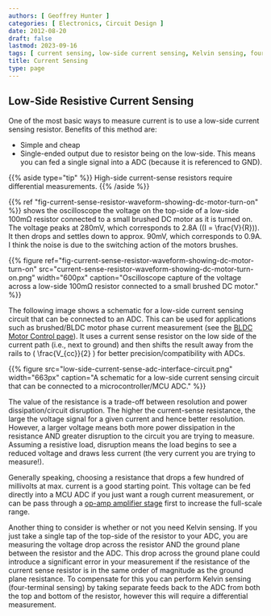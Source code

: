 ```yaml
---
authors: [ Geoffrey Hunter ]
categories: [ Electronics, Circuit Design ]
date: 2012-08-20
draft: false
lastmod: 2023-09-16
tags: [ current sensing, low-side current sensing, Kelvin sensing, four-terminal sensing, resistor, motor, op-amp ]
title: Current Sensing
type: page
---
```


## Low-Side Resistive Current Sensing

One of the most basic ways to measure current is to use a low-side current sensing resistor. Benefits of this method are:

* Simple and cheap
* Single-ended output due to resistor being on the low-side. This means you can fed a single signal into a ADC (because it is referenced to GND).

{{% aside type="tip" %}}
High-side current-sense resistors require differential measurements.
{{% /aside %}}

{{% ref "fig-current-sense-resistor-waveform-showing-dc-motor-turn-on" %}} shows the oscilloscope the voltage on the top-side of a low-side 100mΩ resistor connected to a small brushed DC motor as it is turned on. The voltage peaks at 280mV, which corresponds to 2.8A (\(I = \frac{V}{R}\)). It then drops and settles down to approx. 90mV, which corresponds to 0.9A. I think the noise is due to the switching action of the motors brushes.

{{% figure ref="fig-current-sense-resistor-waveform-showing-dc-motor-turn-on" src="current-sense-resistor-waveform-showing-dc-motor-turn-on.png" width="600px" caption="Oscilloscope capture of the voltage across a low-side 100mΩ resistor connected to a small brushed DC motor." %}}

The following image shows a schematic for a low-side current sensing circuit that can be connected to an ADC. This can be used for applications such as brushed/BLDC motor phase current measurement (see the [BLDC Motor Control page](/electronics/circuit-design/bldc-motor-control)). It uses a current sense resistor on the low side of the current path (i.e., next to ground) and then shifts the result away from the rails to \( \frac{V_{cc}}{2} \) for better precision/compatibility with ADCs.

{{% figure src="low-side-current-sense-adc-interface-circuit.png" width="663px" caption="A schematic for a low-side current sensing circuit that can be connected to a microcontroller/MCU ADC."  %}}

The value of the resistance is a trade-off between resolution and power dissipation/circuit disruption. The higher the current-sense resistance, the large the voltage signal for a given current and hence better resolution. However, a larger voltage means both more power dissipation in the resistance AND greater disruption to the circuit you are trying to measure. Assuming a resistive load, disruption means the load begins to see a reduced voltage and draws less current (the very current you are trying to measure!).

Generally speaking, choosing a resistance that drops a few hundred of millivolts at max. current is a good starting point. This voltage can be fed directly into a MCU ADC if you just want a rough current measurement, or can be pass through a [op-amp amplifier stage](/electronics/components/op-amps/) first to increase the full-scale range.

Another thing to consider is whether or not you need Kelvin sensing. If you just take a single tap of the top-side of the resistor to your ADC, you are measuring the voltage drop across the resistor AND the ground plane between the resistor and the ADC. This drop across the ground plane could introduce a significant error in your measurement if the resistance of the current sense resistor is in the same order of magnitude as the ground plane resistance. To compensate for this you can perform Kelvin sensing (four-terminal sensing) by taking separate feeds back to the ADC from both the top and bottom of the resistor, however this will require a differential measurement.
